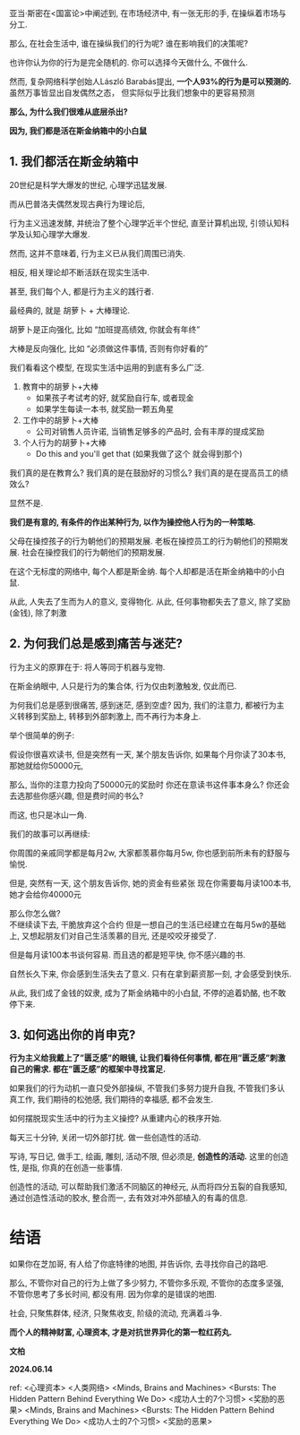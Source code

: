 
亚当·斯密在<国富论>中阐述到, 
在市场经济中,  有一张无形的手, 
在操纵着市场与分工.

那么, 在社会生活中, 
谁在操纵我们的行为呢?
谁在影响我们的决策呢?

也许你认为你的行为是完全随机的.
你可以选择今天做什么, 不做什么.

然而, 复杂网络科学创始人László Barabás提出, **一个人93%的行为是可以预测的.**
虽然万事皆显出自发偶然之态，
但实际似乎比我们想象中的更容易预测

**那么, 为什么我们很难从底层杀出?**

**因为, 我们都是活在斯金纳箱中的小白鼠**

## 1. 我们都活在斯金纳箱中

20世纪是科学大爆发的世纪, 心理学迅猛发展.

而从巴普洛夫偶然发现古典行为理论后, 

行为主义迅速发酵, 并统治了整个心理学近半个世纪, 直至计算机出现, 引领认知科学及认知心理学大爆发.

然而, 这并不意味着, 行为主义已从我们周围已消失.

相反, 相关理论却不断活跃在现实生活中.

甚至, 我们每个人, 都是行为主义的践行者.

最经典的, 就是 胡萝卜 + 大棒理论.

胡萝卜是正向强化,  比如 “加班提高绩效, 你就会有年终”

大棒是反向强化,  比如 “必须做这件事情, 否则有你好看的”

我们看看这个模型, 在现实生活中运用的到底有多么广泛.

1. 教育中的胡萝卜+大棒
    - 如果孩子考试考的好, 就奖励自行车, 或者现金
    - 如果学生每读一本书, 就奖励一颗五角星
2. 工作中的胡萝卜+大棒
    - 公司对销售人员许诺, 当销售足够多的产品时, 会有丰厚的提成奖励
3. 个人行为的胡萝卜+大棒
    - Do this and you'll get that (如果我做了这个 就会得到那个)

我们真的是在教育么?
我们真的是在鼓励好的习惯么?
我们真的是在提高员工的绩效么?

显然不是.

**我们是有意的, 有条件的作出某种行为,
以作为操控他人行为的一种策略.**

父母在操控孩子的行为朝他们的预期发展.
老板在操控员工的行为朝他们的预期发展.
社会在操控我们的行为朝他们的预期发展.

在这个无标度的网络中, 
每个人都是斯金纳.
每个人却都是活在斯金纳箱中的小白鼠.

从此, 人失去了生而为人的意义, 变得物化.
从此, 任何事物都失去了意义, 
除了奖励(金钱), 除了刺激

## 2. 为何我们总是感到痛苦与迷茫?

行为主义的原罪在于: 将人等同于机器与宠物.

在斯金纳眼中, 人只是行为的集合体, 行为仅由刺激触发, 仅此而已.

为何我们总是感到很痛苦, 感到迷茫, 感到空虚?
因为, 我们的注意力, 都被行为主义转移到奖励上,
转移到外部刺激上,
而不再行为本身上.

举个很简单的例子:

假设你很喜欢读书, 
但是突然有一天,  某个朋友告诉你,
如果每个月你读了30本书,
那她就给你50000元,

那么, 当你的注意力投向了50000元的奖励时
你还在意读书这件事本身么?
你还会去选那些你感兴趣, 但是费时间的书么? 

而这, 也只是冰山一角. 

我们的故事可以再继续:

你周围的亲戚同学都是每月2w, 大家都羡慕你每月5w,
你也感到前所未有的舒服与愉悦.

但是, 突然有一天,
这个朋友告诉你, 她的资金有些紧张
现在你需要每月读100本书, 
她才会给你40000元

那么你怎么做?  
不继续读下去, 干脆放弃这个合约
但是一想自己的生活已经建立在每月5w的基础上,
又想起朋友们对自己生活羡慕的目光,
还是咬咬牙接受了.

但是每月读100本书谈何容易.
而且选的都是短平快, 你不感兴趣的书.

自然长久下来, 你会感到生活失去了意义.
只有在拿到薪资那一刻, 才会感受到快乐.

从此, 我们成了金钱的奴隶, 
成为了斯金纳箱中的小白鼠,
不停的追着奶酪,
也不敢停下来.

## 3. 如何逃出你的肖申克?

**行为主义给我戴上了”匮乏感”的眼镜,
让我们看待任何事情,
都在用”匮乏感”刺激自己的需求.
都在”匮乏感”的框架中寻找富足.**

如果我们的行为动机一直只受外部操纵,
不管我们多努力提升自我,
不管我们多认真工作,
我们期待的松弛感,
我们期待的幸福感,
都不会发生.

如何摆脱现实生活中的行为主义操控?
从重建内心的秩序开始.

每天三十分钟, 关闭一切外部打扰.
做一些创造性的活动.

写诗, 写日记, 做手工, 绘画, 雕刻,
活动不限, 但必须是,
**创造性的活动.**
这里的创造性, 是指,
你真的在创造一些事情.

创造性的活动, 可以帮助我们激活不同脑区的神经元,
从而将四分五裂的自我感知,
通过创造性活动的胶水, 整合而一,
去有效对冲外部植入的有毒的信息.

# 结语

如果你在芝加哥, 有人给了你底特律的地图, 
并告诉你, 去寻找你自己的路吧.

那么, 不管你对自己的行为上做了多少努力, 
不管你多乐观,
不管你的态度多坚强, 
不管你思考了多长时间,
都没有用.
因为你拿的是错误的地图.

社会, 只聚焦群体,
经济, 只聚焦收支,
阶级的流动, 充满着斗争.

**而个人的精神财富, 心理资本, 
才是对抗世界异化的第一粒红药丸.**

**文柏**

**2024.06.14**

ref: 
<心理资本>
<人类网络>
<Minds, Brains and Machines>
<Bursts: The Hidden Pattern Behind Everything We Do>
<成功人士的7个习惯>
<奖励的恶果>
<The mental wealth of nations>
<Minds, Brains and Machines>
<Bursts: The Hidden Pattern Behind Everything We Do>
<成功人士的7个习惯>
<奖励的恶果>
<The mental wealth of nations>
